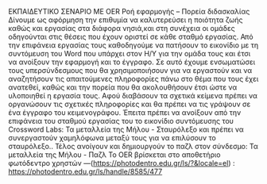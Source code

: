 ΕΚΠΑΙΔΕΥΤΙΚΟ ΣΕΝΑΡΙΟ ΜΕ OER
Ροή εφαρμογής – Πορεία διδασκαλίας
Δίνουμε ως αφόρμηση την επιθυμία να καλυτερεύσει η ποιότητα ζωής καθώς και εργασίας στα διάφορα
νησιά,και στη συνέχεια οι ομάδες οδηγούνται στις θέσεις που έχουν οριστεί σε κάθε σταθμό εργασίας.
Από την επιφάνεια εργασίας τους καθοδηγούμε να πατήσουν το εικονίδιο με τη συντόμευση του Word που
υπάρχει στον Η/Υ για την ομάδα τους και έτσι να ανοίξουν την εφαρμογή και το έγγραφο.
Σε αυτό έχουμε ενσωματώσει τους υπερσύνδεσμους που θα χρησιμοποιήσουν για να εργαστούν και να
αναζητήσουν τις απαιτούμενες πληροφορίες πάνω στο θέμα που τους έχει ανατεθεί, καθώς και την
πορεία που θα ακολουθήσουν έτσι ώστε να υλοποιηθεί η εργασία τους.
Αφού διαβάσουν τα σχετικά κείμενα πρέπει να οργανώσουν τις σχετικές πληροφορίες και θα πρέπει να
τις γράψουν σε ένα έγγραφο του κειμενογράφου.
Έπειτα πρέπει να ανοίξουν από την επιφάνεια του σταθμού εργασίας του το εικονίδιο συντόμευσης του
Crossword Labs:
Τα μεταλλεία της Μήλου - Σταυρόλεξο
και πρέπει να συνεργαστούν χαμηλόφωνα μεταξύ τους για να επιλύσουν το σταυρόλεξο..
Τέλος ανοίγουν και δημιουργούν το παζλ στον σύνδεσμο:
Τα μεταλλεία της Μήλου - Παζλ
Το OER βρίσκεται στο αποθετήριο φωτόδεντρο χρηστών —(https://photodentro.edu.gr/ls/?&locale=el) : 
https://photodentro.edu.gr/ls/handle/8585/477
